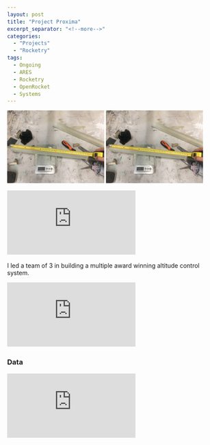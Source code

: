```yaml
---
layout: post
title: "Project Proxima"
excerpt_separator: "<!--more-->"
categories: 
  - "Projects"
  - "Rocketry"
tags:
  - Ongoing
  - ARES
  - Rocketry
  - OpenRocket
  - Systems
---
```


<p float="left">
  <img src="/assets/Personal/CAPSTONE/IMG_4207.JPG" width="45%" />
  <img src="/assets/Personal/CAPSTONE/IMG_4207.JPG" width="45%" /> 
</p>

<!--more-->
<div class="video-container">
  <iframe class="embed-responsive-item" src="https://www.youtube-nocookie.com/embed/RHp1N10wn30?controls=0&amp;" frameborder="0" allowfullscreen></iframe>
</div>

I led a team of 3 in building a multiple award winning altitude control system.
<div class="video-container">
  <iframe class="embed-responsive-item" src="https://www.youtube-nocookie.com/embed/BDzd80NBXLw?controls=0&amp;" frameborder="0" allowfullscreen></iframe>
</div>

### Data
<div class="video-container">
  <iframe class="embed-responsive-item" src="https://www.youtube-nocookie.com/embed/AyFIJKTPilQ?controls=0&amp;" frameborder="0" allowfullscreen></iframe>
</div>
